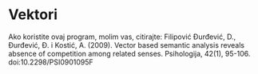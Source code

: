 # Vektori
Ako koristite ovaj program, molim vas, citirajte: Filipović Đurđević, D., Đurđević, Đ. i Kostić, A. (2009). Vector based semantic analysis reveals absence of competition among related senses. Psihologija, 42(1), 95-106. doi:10.2298/PSI0901095F
